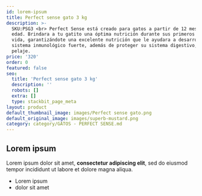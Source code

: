```yaml
---
id: lorem-ipsum
title: Perfect sense gato 3 kg
description: >-
  SKU:PSG3 <br> Perfect Sense está creado para gatos a partir de 12 meses de
  edad. Brindara a tu gatito una óptima nutrición durante sus primeros años de
  vida, garantizándote una excelente nutrición que le ayudara a desarrollar un
  sistema inmunológico fuerte, además de proteger su sistema digestivo, piel y
  pelaje.
price: '320'
order: 0
featured: false
seo:
  title: 'Perfect sense gato 3 kg'
  description: ''
  robots: []
  extra: []
  type: stackbit_page_meta
layout: product
default_thumbnail_image: images/Perfect sense gato.png
default_original_image: images/superb-mustard.png
category: category/GATOS - PERFECT SENSE.md
---
```

## Lorem ipsum

Lorem ipsum dolor sit amet, **consectetur adipiscing elit**, sed do eiusmod tempor incididunt ut labore et dolore magna aliqua.

- Lorem ipsum
- dolor sit amet